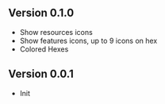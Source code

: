 ## Version 0.1.0
- Show resources icons
- Show features icons, up to 9 icons on hex
- Colored Hexes

## Version 0.0.1
- Init

